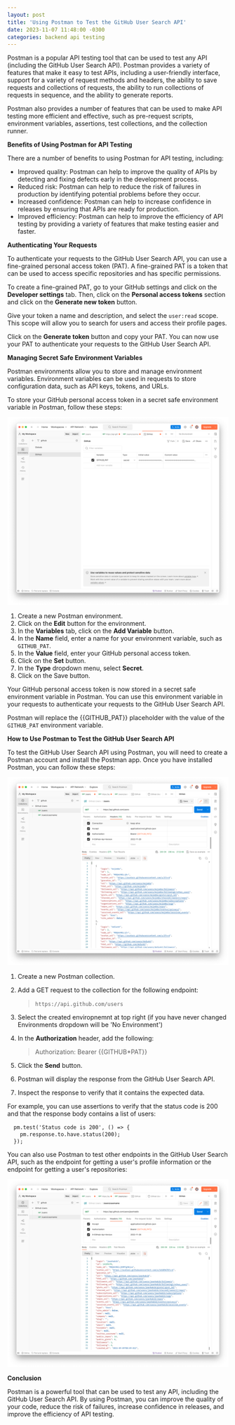 ```yaml
---
layout: post
title: 'Using Postman to Test the GitHub User Search API'
date: 2023-11-07 11:48:00 -0300
categories: backend api testing
---
```


Postman is a popular API testing tool that can be used to test any API (including the GitHub User Search API). Postman provides a variety of features that make it easy to test APIs, including a user-friendly interface, support for a variety of request methods and headers, the ability to save requests and collections of requests, the ability to run collections of requests in sequence, and the ability to generate reports.

Postman also provides a number of features that can be used to make API testing more efficient and effective, such as pre-request scripts, environment variables, assertions, test collections, and the collection runner.

**Benefits of Using Postman for API Testing**

There are a number of benefits to using Postman for API testing, including:

- Improved quality: Postman can help to improve the quality of APIs by detecting and fixing defects early in the development process.
- Reduced risk: Postman can help to reduce the risk of failures in production by identifying potential problems before they occur.
- Increased confidence: Postman can help to increase confidence in releases by ensuring that APIs are ready for production.
- Improved efficiency: Postman can help to improve the efficiency of API testing by providing a variety of features that make testing easier and faster.

**Authenticating Your Requests**

To authenticate your requests to the GitHub User Search API, you can use a fine-grained personal access token (PAT). A fine-grained PAT is a token that can be used to access specific repositories and has specific permissions.

To create a fine-grained PAT, go to your GitHub settings and click on the **Developer settings** tab. Then, click on the **Personal access tokens** section and click on the **Generate new token** button.

Give your token a name and description, and select the `user:read` scope. This scope will allow you to search for users and access their profile pages.

Click on the **Generate token** button and copy your PAT. You can now use your PAT to authenticate your requests to the GitHub User Search API.

**Managing Secret Safe Environment Variables**

Postman environments allow you to store and manage environment variables. Environment variables can be used in requests to store configuration data, such as API keys, tokens, and URLs.

To store your GitHub personal access token in a secret safe environment variable in Postman, follow these steps:

![Postman Environment Variables](/assets/postman-variables.png)

1. Create a new Postman environment.
2. Click on the **Edit** button for the environment.
3. In the **Variables** tab, click on the **Add Variable** button.
4. In the **Name** field, enter a name for your environment variable, such as `GITHUB_PAT`.
5. In the **Value** field, enter your GitHub personal access token.
6. Click on the **Set** button.
7. In the **Type** dropdown menu, select **Secret**.
8. Click on the Save button.

Your GitHub personal access token is now stored in a secret safe environment variable in Postman. You can use this environment variable in your requests to authenticate your requests to the GitHub User Search API.

Postman will replace the \{\{GITHUB_PAT\}\} placeholder with the value of the `GITHUB_PAT` environment variable.

**How to Use Postman to Test the GitHub User Search API**

To test the GitHub User Search API using Postman, you will need to create a Postman account and install the Postman app. Once you have installed Postman, you can follow these steps:

![image tooltip here](/assets/postman-get-request-github-search-users-api.png)

1. Create a new Postman collection.
2. Add a GET request to the collection for the following endpoint:
   > `https://api.github.com/users`
3. Select the created enviropnemnt at top right (if you have never changed Environments dropdown will be 'No Environment')
4. In the **Authorization** header, add the following:

   > Authorization: Bearer \{\{GITHUB\*PAT\}\}

5. Click the **Send** button.
6. Postman will display the response from the GitHub User Search API.
7. Inspect the response to verify that it contains the expected data.

For example, you can use assertions to verify that the status code is 200 and that the response body contains a list of users:

```
  pm.test('Status code is 200', () => {
    pm.response.to.have.status(200);
  });
```

You can also use Postman to test other endpoints in the GitHub User Search API, such as the endpoint for getting a user's profile information or the endpoint for getting a user's repositories:

![GitHub User's Profile](/assets/postman-get-request-github-search-user-detail-api.png)

**Conclusion**

Postman is a powerful tool that can be used to test any API, including the GitHub User Search API. By using Postman, you can improve the quality of your code, reduce the risk of failures, increase confidence in releases, and improve the efficiency of API testing.
